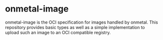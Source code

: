 # onmetal-image

onmetal-image is the OCI specification for images handled by onmetal.
This repository provides basic types as well as a simple implementation to upload
such an image to an OCI compatible registry.

